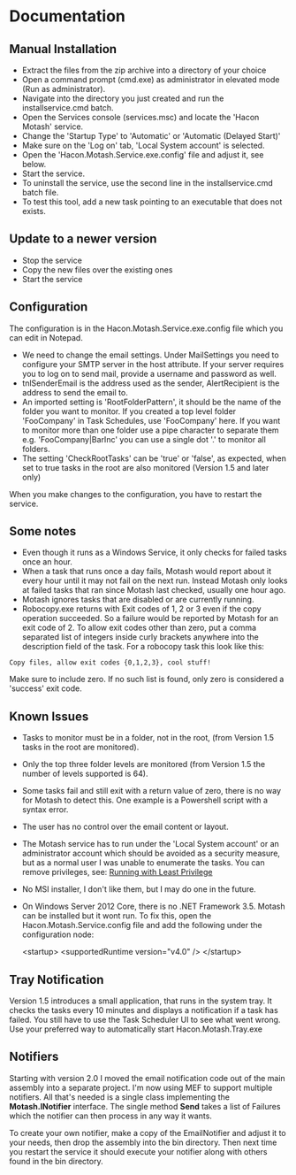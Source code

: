 # Documentation

## Manual Installation

* Extract the files from the zip archive into a directory of your choice
* Open a command prompt (cmd.exe) as administrator in elevated mode (Run as administrator). 
* Navigate into the directory you just created and run the installservice.cmd batch.
* Open the Services console (services.msc) and locate the 'Hacon Motash' service.
* Change the 'Startup Type' to 'Automatic' or 'Automatic (Delayed Start)'
* Make sure on the 'Log on' tab, 'Local System account' is selected.
* Open the 'Hacon.Motash.Service.exe.config' file and adjust it, see below.
* Start the service.
* To uninstall the service, use the second line in the installservice.cmd batch file.
* To test this tool, add a new task pointing to an executable that does not exists. 

## Update to a newer version
* Stop the service
* Copy the new files over the existing ones
* Start the service

## Configuration
The configuration is in the Hacon.Motash.Service.exe.config file which you can edit in Notepad.
* We need to change the email settings. Under MailSettings you need to configure your SMTP server in the host attribute. If your server requires you to log on to send mail, provide a username and password as well.
* tnlSenderEmail is the address used as the sender, AlertRecipient is the address to send the email to. 
* An imported setting is 'RootFolderPattern', it should be the name of the folder you want to monitor. If you created a top level folder 'FooCompany' in Task Schedules, use 'FooCompany' here. If you want to monitor more than one folder use a pipe character to separate them e.g. 'FooCompany|BarInc' you can use a single dot '.' to monitor all folders.
* The setting 'CheckRootTasks' can be 'true' or 'false', as expected, when set to true tasks in the root are also monitored (Version 1.5 and later only)

When you make changes to the configuration, you have to restart the service.

## Some notes
* Even though it runs as a Windows Service, it only checks for failed tasks once an hour.
* When a task that runs once a day fails, Motash would report about it every hour until it may not fail on the next run. Instead Motash only looks at failed tasks that ran since Motash last checked, usually one hour ago.
* Motash ignores tasks that are disabled or are currently running.
* Robocopy.exe returns with Exit codes of 1, 2 or 3 even if the copy operation succeeded. So a failure would be reported by Motash for an exit code of 2. To allow exit codes other than zero, put a comma separated list of integers inside curly brackets anywhere into the description field of the task. For a robocopy task this look like this:

`Copy files, allow exit codes {0,1,2,3}, cool stuff!`

Make sure to include zero. If no such list is found, only zero is considered a 'success' exit code.  

## Known Issues
* Tasks to monitor must be in a folder, not in the root, (from Version 1.5 tasks in the root are monitored).
* Only the top three folder levels are monitored (from Version 1.5 the number of levels supported is 64).
* Some tasks fail and still exit with a return value of zero, there is no way for Motash to detect this. One example is a Powershell script with a syntax error.
* The user has no control over the email content or layout.
* The Motash service has to run under the 'Local System account' or an administrator account which should be avoided as a security measure, but as a normal user I was unable to enumerate the tasks. You can remove privileges, see: [Running with Least Privilege](RunningWithLeastPrivilege.md)
* No MSI installer, I don't like them, but I may do one in the future.
* On Windows Server 2012 Core, there is no .NET Framework 3.5. Motash can be installed but it wont run. To fix this, open the Hacon.Motash.Service.config file and add the following under the configuration node:


    &lt;startup&gt;
      &lt;supportedRuntime version="v4.0" /&gt;
    &lt;/startup&gt;

## Tray Notification
Version 1.5 introduces a small application, that runs in the system tray. 
It checks the tasks every 10 minutes and displays a notification if a task has failed.
You still have to use the Task Scheduler UI to see what went wrong.
Use your preferred way to automatically start Hacon.Motash.Tray.exe

## Notifiers
Starting with version 2.0 I moved the email notification code out of the main assembly into a separate project. I'm now using MEF to support multiple notifiers. 
All that's needed is a single class implementing the **Motash.INotifier** interface. The single method **Send** takes a list of Failures which the notifier can then process in any way it wants.

To create your own notifier, make a copy of the EmailNotifier and adjust it to your needs, then drop the assembly into the bin directory. Then next time you restart the service it should execute your notifier along with others found in the bin directory.
